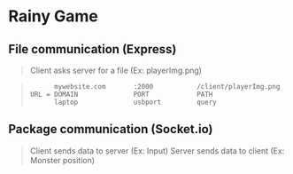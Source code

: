 # Rainy Game

## File communication (Express)
> Client asks server for a file (Ex: playerImg.png)

>           mywebsite.com       :2000           /client/playerImg.png
>     URL = DOMAIN              PORT            PATH
>           laptop              usbport         query

## Package communication (Socket.io)
> Client sends data to server (Ex: Input)
> Server sends data to client (Ex: Monster position)
